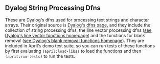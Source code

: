 <!-- TITLE/ -->

## Dyalog String Processing Dfns

<!-- /TITLE -->

These are Dyalog's dfns used for processing text strings and character arrays. Their original source is [Dyalog's dfns page](http://dfns.dyalog.com/n_contents.htm), and they include the collection of string processing dfns, the line vector processing dfns ([see Dyalog's line vector functions homepage](http://dfns.dyalog.com/n_Line_vectors.htm)) and the functions for blank removal ([see Dyalog's blank removal functions homepage](http://dfns.dyalog.com/n_Blank_removal.htm)). They are included in April's demo test suite, so you can run tests of these functions by first evaluating `(april:load-libs)` to load the functions and then `(april:run-tests)` to run the tests.
